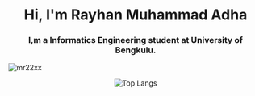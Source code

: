 <h1 align="center">Hi, I'm Rayhan Muhammad Adha</h1>
<h3 align="center">I,m a Informatics Engineering student at University of Bengkulu.</h3>

<p align="left"> <img src="https://komarev.com/ghpvc/?username=Mr22XX&label=Profile%20views&color=0e75b6&style=flat" alt="mr22xx" /> </p>

  
<center>
  
![Top Langs](https://github-readme-stats.vercel.app/api/top-langs/?username=Mr22XX&hide_progress=true&theme=radical)
</center>





